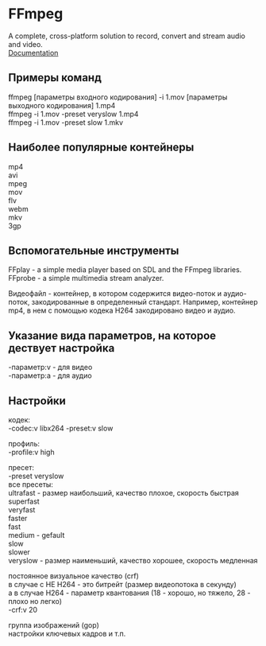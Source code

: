# FFmpeg
A complete, cross-platform solution to record, convert and stream audio and video.  
[Documentation](https://www.ffmpeg.org)  

## Примеры команд
ffmpeg [параметры входного кодирования] -i 1.mov [параметры выходного кодирования] 1.mp4  
ffmpeg -i 1.mov -preset veryslow 1.mp4  
ffmpeg -i 1.mov -preset slow 1.mkv  

## Наиболее популярные контейнеры
mp4  
avi  
mpeg  
mov  
flv  
webm  
mkv   
3gp  

## Вспомогательные инструменты
FFplay - a simple media player based on SDL and the FFmpeg libraries.  
FFprobe - a simple multimedia stream analyzer.  

Видеофайл - контейнер, в котором содержится видео-поток и аудио-поток, закодированные в определенный стандарт. Например, контейнер mp4, в нем с помощью кодека H264 закодировано видео и аудио.

## Указание вида параметров, на которое дествует настройка
-параметр:v - для видео  
-параметр:a - для аудио  

## Настройки
кодек:  
-codec:v libx264 -preset:v slow  
  
профиль:  
-profile:v high  
  
пресет:  
-preset veryslow  
все пресеты:  
ultrafast - размер наибольший, качество плохое, скорость быстрая  
superfast  
veryfast  
faster  
fast  
medium - gefault  
slow  
slower  
veryslow - размер наименьший, качество хорошее, скорость медленная  
  
постоянное визуальное качество (crf)  
в случае с НЕ H264 - это битрейт (размер видеопотока в секунду)  
а в случае H264 - параметр квантования (18 - хорошо, но тяжело, 28 - плохо но легко)  
-crf:v 20   
  
группа изображений (gop)  
настройки ключевых кадров и т.п.  

